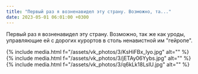```yaml
---
title: "Первый раз я возненавидел эту страну. Возможно, та..."
date: 2023-05-01 06:01:00 +0300
---
```


Первый раз я возненавидел эту страну. Возможно, так же как уроды, управляющие ей с дорогих курортов в столь ненавистной им "гейропе".


{% include media.html f="/assets/vk_photos/3/KsHiFBx_lyo.jpg" alt="" %}
{% include media.html f="/assets/vk_photos/3/jETAy06Yybs.jpg" alt="" %}
{% include media.html f="/assets/vk_photos/3/q6kLk18LslU.jpg" alt="" %}
